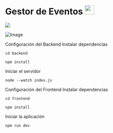 # Gestor de Eventos <img src = "https://raw.githubusercontent.com/MartinHeinz/MartinHeinz/master/wave.gif" width = 30px> 
<p>
  <a href="https://github.com/DenverCoder1/readme-typing-svg"><img src="https://readme-typing-svg.herokuapp.com?&font=IBM+Plex+Sans&color=abcdef&size=20&lines=Welcome" /></a>
</p>

![Image](https://github.com/user-attachments/assets/79e352f1-c609-4d76-ad3e-9510632ebe7f)

Configuración del Backend
Instalar dependencias

```
cd backend
```
```
npm install
```

Iniciar el servidor
```
node --watch index.js
```

Configuración del Frontend
Instalar dependencias
```
cd frontend
```
```
npm install
```
Iniciar la aplicación
```
npm run dev
```
